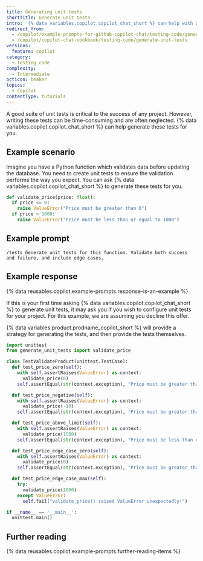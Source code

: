 ```yaml
---
title: Generating unit tests
shortTitle: Generate unit tests
intro: '{% data variables.copilot.copilot_chat_short %} can help with generating unit tests for a function.'
redirect_from:
  - /copilot/example-prompts-for-github-copilot-chat/testing-code/generate-unit-tests
  - /copilot/copilot-chat-cookbook/testing-code/generate-unit-tests
versions:
  feature: copilot
category:
  - Testing code
complexity:
  - Intermediate
octicon: beaker
topics:
  - Copilot
contentType: tutorials
---
```


A good suite of unit tests is critical to the success of any project. However, writing these tests can be time-consuming and are often neglected. {% data variables.copilot.copilot_chat_short %} can help generate these tests for you.

## Example scenario

Imagine you have a Python function which validates data before updating the database. You need to create unit tests to ensure the validation performs the way you expect. You can ask {% data variables.copilot.copilot_chat_short %} to generate these tests for you.

```python
def validate_price(price: float):
  if price <= 0:
    raise ValueError("Price must be greater than 0")
  if price > 1000:
    raise ValueError("Price must be less than or equal to 1000")
```

## Example prompt

`/tests Generate unit tests for this function. Validate both success and failure, and include edge cases.`

## Example response

{% data reusables.copilot.example-prompts.response-is-an-example %}

If this is your first time asking {% data variables.copilot.copilot_chat_short %} to generate unit tests, it may ask you if you wish to configure unit tests for your project. For this example, we are assuming you decline this offer.

{% data variables.product.prodname_copilot_short %} will provide a strategy for generating the tests, and then provide the tests themselves.

```python
import unittest
from generate_unit_tests import validate_price

class TestValidateProduct(unittest.TestCase):
  def test_price_zero(self):
    with self.assertRaises(ValueError) as context:
      validate_price(0)
    self.assertEqual(str(context.exception), "Price must be greater than 0")

  def test_price_negative(self):
    with self.assertRaises(ValueError) as context:
      validate_price(-10)
    self.assertEqual(str(context.exception), "Price must be greater than 0")

  def test_price_above_limit(self):
    with self.assertRaises(ValueError) as context:
      validate_price(1500)
    self.assertEqual(str(context.exception), "Price must be less than or equal to 1000")

  def test_price_edge_case_zero(self):
    with self.assertRaises(ValueError) as context:
      validate_price(0)
    self.assertEqual(str(context.exception), "Price must be greater than 0")

  def test_price_edge_case_max(self):
    try:
      validate_price(1000)
    except ValueError:
      self.fail("validate_price() raised ValueError unexpectedly!")

if __name__ == '__main__':
  unittest.main()
```

## Further reading

{% data reusables.copilot.example-prompts.further-reading-items %}
